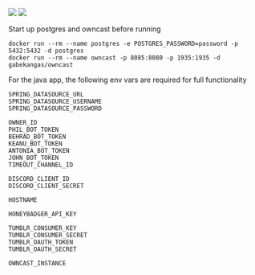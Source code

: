 ![](https://quay.io/repository/badfic/phil-bot-java/status)
![](https://img.shields.io/discord/740999022340341791)

Start up postgres and owncast before running

```
docker run --rm --name postgres -e POSTGRES_PASSWORD=password -p 5432:5432 -d postgres
docker run --rm --name owncast -p 8085:8080 -p 1935:1935 -d gabekangas/owncast
```

For the java app, the following env vars are required for full functionality
```
SPRING_DATASOURCE_URL
SPRING_DATASOURCE_USERNAME
SPRING_DATASOURCE_PASSWORD

OWNER_ID
PHIL_BOT_TOKEN
BEHRAD_BOT_TOKEN
KEANU_BOT_TOKEN
ANTONIA_BOT_TOKEN
JOHN_BOT_TOKEN
TIMEOUT_CHANNEL_ID

DISCORD_CLIENT_ID
DISCORD_CLIENT_SECRET

HOSTNAME

HONEYBADGER_API_KEY

TUMBLR_CONSUMER_KEY
TUMBLR_CONSUMER_SECRET
TUMBLR_OAUTH_TOKEN
TUMBLR_OAUTH_SECRET

OWNCAST_INSTANCE
```